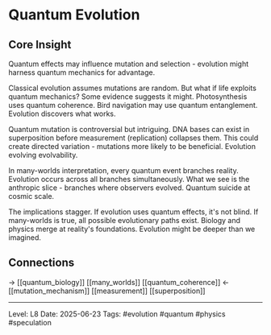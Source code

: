 # Quantum Evolution

## Core Insight
Quantum effects may influence mutation and selection - evolution might harness quantum mechanics for advantage.

Classical evolution assumes mutations are random. But what if life exploits quantum mechanics? Some evidence suggests it might. Photosynthesis uses quantum coherence. Bird navigation may use quantum entanglement. Evolution discovers what works.

Quantum mutation is controversial but intriguing. DNA bases can exist in superposition before measurement (replication) collapses them. This could create directed variation - mutations more likely to be beneficial. Evolution evolving evolvability.

In many-worlds interpretation, every quantum event branches reality. Evolution occurs across all branches simultaneously. What we see is the anthropic slice - branches where observers evolved. Quantum suicide at cosmic scale.

The implications stagger. If evolution uses quantum effects, it's not blind. If many-worlds is true, all possible evolutionary paths exist. Biology and physics merge at reality's foundations. Evolution might be deeper than we imagined.

## Connections
→ [[quantum_biology]] [[many_worlds]] [[quantum_coherence]]
← [[mutation_mechanism]] [[measurement]] [[superposition]]

---
Level: L8
Date: 2025-06-23
Tags: #evolution #quantum #physics #speculation